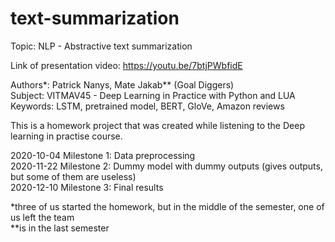 # text-summarization

Topic: NLP - Abstractive text summarization

Link of presentation video: https://youtu.be/7btjPWbfidE

Authors*: Patrick Nanys, Mate Jakab** (Goal Diggers)  <br />
Subject: VITMAV45 - Deep Learning in Practice with Python and LUA <br />
Keywords: LSTM, pretrained model, BERT, GloVe, Amazon reviews

This is a homework project that was created while listening to the Deep learning in practise course.


2020-10-04 Milestone 1: Data preprocessing <br />
2020-11-22 Milestone 2: Dummy model with dummy outputs (gives outputs, but some of them are useless) <br />
2020-12-10 Milestone 3: Final results <br />

*three of us started the homework, but in the middle of the semester, one of us left the team <br />
**is in the last semester
